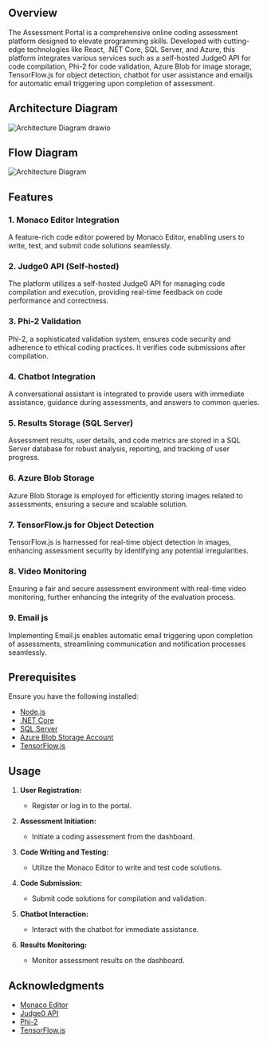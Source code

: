 ## Overview

The Assessment Portal is a comprehensive online coding assessment platform designed to elevate programming skills. Developed with cutting-edge technologies like React, .NET Core, SQL Server, and Azure, this platform integrates various services such as a self-hosted Judge0 API for code compilation, Phi-2 for code validation, Azure Blob for image storage, TensorFlow.js for object detection, chatbot for user assistance and emailjs for automatic email triggering upon completion of assessment.
## Architecture Diagram
![Architecture Diagram drawio](https://github.com/kanini/ht23-team19-repo/assets/127297740/6ce9b9fe-a5c4-4a77-9f84-8b1c24ae1deb)


## Flow Diagram
![Architecture Diagram](https://github.com/kanini/ht23-team19-repo/assets/127297563/7b911978-5158-4c07-ab97-8404940e58d8)

## Features

### 1. Monaco Editor Integration

A feature-rich code editor powered by Monaco Editor, enabling users to write, test, and submit code solutions seamlessly.

### 2. Judge0 API (Self-hosted)

The platform utilizes a self-hosted Judge0 API for managing code compilation and execution, providing real-time feedback on code performance and correctness.

### 3. Phi-2 Validation

Phi-2, a sophisticated validation system, ensures code security and adherence to ethical coding practices. It verifies code submissions after compilation.

### 4. Chatbot Integration

A conversational assistant is integrated to provide users with immediate assistance, guidance during assessments, and answers to common queries.

### 5. Results Storage (SQL Server)

Assessment results, user details, and code metrics are stored in a SQL Server database for robust analysis, reporting, and tracking of user progress.

### 6. Azure Blob Storage

Azure Blob Storage is employed for efficiently storing images related to assessments, ensuring a secure and scalable solution.

### 7. TensorFlow.js for Object Detection

TensorFlow.js is harnessed for real-time object detection in images, enhancing assessment security by identifying any potential irregularities.

### 8. Video Monitoring

Ensuring a fair and secure assessment environment with real-time video monitoring, further enhancing the integrity of the evaluation process.

### 9. Email js

Implementing Email.js enables automatic email triggering upon completion of assessments, streamlining communication and notification processes seamlessly.

## Prerequisites

Ensure you have the following installed:

- [Node.js](https://nodejs.org/)
- [.NET Core](https://dotnet.microsoft.com/download)
- [SQL Server](https://www.microsoft.com/en-us/sql-server/sql-server-downloads)
- [Azure Blob Storage Account](https://azure.microsoft.com/en-us/services/storage/blobs/)
- [TensorFlow.js](https://www.tensorflow.org/js)
## Usage

1. **User Registration:**
    - Register or log in to the portal.

2. **Assessment Initiation:**
    - Initiate a coding assessment from the dashboard.

3. **Code Writing and Testing:**
    - Utilize the Monaco Editor to write and test code solutions.

4. **Code Submission:**
    - Submit code solutions for compilation and validation.

5. **Chatbot Interaction:**
    - Interact with the chatbot for immediate assistance.

6. **Results Monitoring:**
    - Monitor assessment results on the dashboard.
## Acknowledgments

- [Monaco Editor](https://microsoft.github.io/monaco-editor/)
- [Judge0 API](https://github.com/judge0/api)
- [Phi-2](https://huggingface.co/microsoft/phi-2)
- [TensorFlow.js](https://www.tensorflow.org/js)




